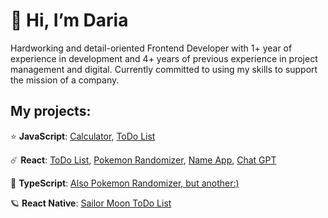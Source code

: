 # 👋 Hi, I’m Daria

Hardworking and detail-oriented Frontend Developer with 1+ year of experience in development and 4+ years of previous experience in project management and digital. Currently committed to using my skills to support the mission of a company.

## My projects:

⭐️ **JavaScript**: [Calculator](https://github.com/sadaskeanu/UI_Calculator_JS), [ToDo List](https://github.com/sadaskeanu/UI_ToDo_List_JS)
>
☄️ **React**: [ToDo List](https://github.com/sadaskeanu/UI_ToDo_List_React), [Pokemon Randomizer](https://github.com/sadaskeanu/Pokemon_Randomizer_React), [Name App](https://github.com/sadaskeanu/UI_NameApp_React), [Chat GPT](https://github.com/sadaskeanu/chat-gpt)

 🤖 **TypeScript**: [Also Pokemon Randomizer, but another:)](https://github.com/sadaskeanu/pokemon-randomizer)
 
 🪐 **React Native**: [Sailor Moon ToDo List](https://github.com/sadaskeanu/sailor-moon-todo-list-react-native)




<!---
sadaskeanu/sadaskeanu is a ✨ special ✨ repository because its `README.md` (this file) appears on your GitHub profile.
You can click the Preview link to take a look at your changes.
--->

